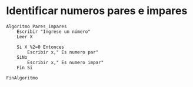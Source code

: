# Identificar numeros pares e impares
```
Algoritmo Pares_impares
	Escribir "Ingrese un número"
	Leer X
	
	Si X %2=0 Entonces
		Escribir x," Es numero par"
	SiNo
		Escribir x," Es numero impar"
	Fin Si
	
FinAlgoritmo
```
